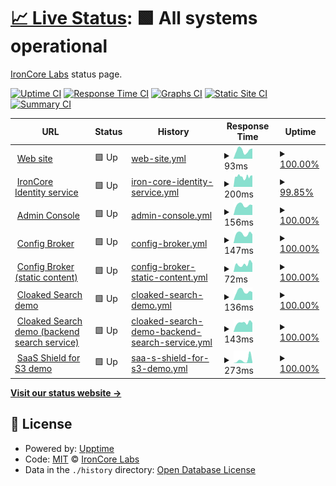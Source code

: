 # [📈 Live Status](https://upptime.ironcorelabs.com): <!--live status--> **🟩 All systems operational**

[IronCore Labs](https://ironcorelabs.com) status page.

[![Uptime CI](https://github.com/IronCoreLabs/upptime/workflows/Uptime%20CI/badge.svg)](https://github.com/IronCoreLabs/upptime/actions?query=workflow%3A%22Uptime+CI%22)
[![Response Time CI](https://github.com/IronCoreLabs/upptime/workflows/Response%20Time%20CI/badge.svg)](https://github.com/IronCoreLabs/upptime/actions?query=workflow%3A%22Response+Time+CI%22)
[![Graphs CI](https://github.com/IronCoreLabs/upptime/workflows/Graphs%20CI/badge.svg)](https://github.com/IronCoreLabs/upptime/actions?query=workflow%3A%22Graphs+CI%22)
[![Static Site CI](https://github.com/IronCoreLabs/upptime/workflows/Static%20Site%20CI/badge.svg)](https://github.com/IronCoreLabs/upptime/actions?query=workflow%3A%22Static+Site+CI%22)
[![Summary CI](https://github.com/IronCoreLabs/upptime/workflows/Summary%20CI/badge.svg)](https://github.com/IronCoreLabs/upptime/actions?query=workflow%3A%22Summary+CI%22)

<!--start: status pages-->
<!-- This summary is generated by Upptime (https://github.com/upptime/upptime) -->
<!-- Do not edit this manually, your changes will be overwritten -->
<!-- prettier-ignore -->
| URL | Status | History | Response Time | Uptime |
| --- | ------ | ------- | ------------- | ------ |
| <img alt="" src="https://icons.duckduckgo.com/ip3/ironcorelabs.com.ico" height="13"> [Web site](https://ironcorelabs.com/) | 🟩 Up | [web-site.yml](https://github.com/IronCoreLabs/upptime/commits/HEAD/history/web-site.yml) | <details><summary><img alt="Response time graph" src="./graphs/web-site/response-time-week.png" height="20"> 93ms</summary><br><a href="https://upptime.ironcorelabs.com/history/web-site"><img alt="Response time 160" src="https://img.shields.io/endpoint?url=https%3A%2F%2Fraw.githubusercontent.com%2FIronCoreLabs%2Fupptime%2FHEAD%2Fapi%2Fweb-site%2Fresponse-time.json"></a><br><a href="https://upptime.ironcorelabs.com/history/web-site"><img alt="24-hour response time 113" src="https://img.shields.io/endpoint?url=https%3A%2F%2Fraw.githubusercontent.com%2FIronCoreLabs%2Fupptime%2FHEAD%2Fapi%2Fweb-site%2Fresponse-time-day.json"></a><br><a href="https://upptime.ironcorelabs.com/history/web-site"><img alt="7-day response time 93" src="https://img.shields.io/endpoint?url=https%3A%2F%2Fraw.githubusercontent.com%2FIronCoreLabs%2Fupptime%2FHEAD%2Fapi%2Fweb-site%2Fresponse-time-week.json"></a><br><a href="https://upptime.ironcorelabs.com/history/web-site"><img alt="30-day response time 101" src="https://img.shields.io/endpoint?url=https%3A%2F%2Fraw.githubusercontent.com%2FIronCoreLabs%2Fupptime%2FHEAD%2Fapi%2Fweb-site%2Fresponse-time-month.json"></a><br><a href="https://upptime.ironcorelabs.com/history/web-site"><img alt="1-year response time 160" src="https://img.shields.io/endpoint?url=https%3A%2F%2Fraw.githubusercontent.com%2FIronCoreLabs%2Fupptime%2FHEAD%2Fapi%2Fweb-site%2Fresponse-time-year.json"></a></details> | <details><summary><a href="https://upptime.ironcorelabs.com/history/web-site">100.00%</a></summary><a href="https://upptime.ironcorelabs.com/history/web-site"><img alt="All-time uptime 99.01%" src="https://img.shields.io/endpoint?url=https%3A%2F%2Fraw.githubusercontent.com%2FIronCoreLabs%2Fupptime%2FHEAD%2Fapi%2Fweb-site%2Fuptime.json"></a><br><a href="https://upptime.ironcorelabs.com/history/web-site"><img alt="24-hour uptime 100.00%" src="https://img.shields.io/endpoint?url=https%3A%2F%2Fraw.githubusercontent.com%2FIronCoreLabs%2Fupptime%2FHEAD%2Fapi%2Fweb-site%2Fuptime-day.json"></a><br><a href="https://upptime.ironcorelabs.com/history/web-site"><img alt="7-day uptime 100.00%" src="https://img.shields.io/endpoint?url=https%3A%2F%2Fraw.githubusercontent.com%2FIronCoreLabs%2Fupptime%2FHEAD%2Fapi%2Fweb-site%2Fuptime-week.json"></a><br><a href="https://upptime.ironcorelabs.com/history/web-site"><img alt="30-day uptime 100.00%" src="https://img.shields.io/endpoint?url=https%3A%2F%2Fraw.githubusercontent.com%2FIronCoreLabs%2Fupptime%2FHEAD%2Fapi%2Fweb-site%2Fuptime-month.json"></a><br><a href="https://upptime.ironcorelabs.com/history/web-site"><img alt="1-year uptime 98.90%" src="https://img.shields.io/endpoint?url=https%3A%2F%2Fraw.githubusercontent.com%2FIronCoreLabs%2Fupptime%2FHEAD%2Fapi%2Fweb-site%2Fuptime-year.json"></a></details>
| <img alt="" src="https://icons.duckduckgo.com/ip3/api.ironcorelabs.com.ico" height="13"> [IronCore Identity service](https://api.ironcorelabs.com/api/health) | 🟩 Up | [iron-core-identity-service.yml](https://github.com/IronCoreLabs/upptime/commits/HEAD/history/iron-core-identity-service.yml) | <details><summary><img alt="Response time graph" src="./graphs/iron-core-identity-service/response-time-week.png" height="20"> 200ms</summary><br><a href="https://upptime.ironcorelabs.com/history/iron-core-identity-service"><img alt="Response time 221" src="https://img.shields.io/endpoint?url=https%3A%2F%2Fraw.githubusercontent.com%2FIronCoreLabs%2Fupptime%2FHEAD%2Fapi%2Firon-core-identity-service%2Fresponse-time.json"></a><br><a href="https://upptime.ironcorelabs.com/history/iron-core-identity-service"><img alt="24-hour response time 226" src="https://img.shields.io/endpoint?url=https%3A%2F%2Fraw.githubusercontent.com%2FIronCoreLabs%2Fupptime%2FHEAD%2Fapi%2Firon-core-identity-service%2Fresponse-time-day.json"></a><br><a href="https://upptime.ironcorelabs.com/history/iron-core-identity-service"><img alt="7-day response time 200" src="https://img.shields.io/endpoint?url=https%3A%2F%2Fraw.githubusercontent.com%2FIronCoreLabs%2Fupptime%2FHEAD%2Fapi%2Firon-core-identity-service%2Fresponse-time-week.json"></a><br><a href="https://upptime.ironcorelabs.com/history/iron-core-identity-service"><img alt="30-day response time 173" src="https://img.shields.io/endpoint?url=https%3A%2F%2Fraw.githubusercontent.com%2FIronCoreLabs%2Fupptime%2FHEAD%2Fapi%2Firon-core-identity-service%2Fresponse-time-month.json"></a><br><a href="https://upptime.ironcorelabs.com/history/iron-core-identity-service"><img alt="1-year response time 221" src="https://img.shields.io/endpoint?url=https%3A%2F%2Fraw.githubusercontent.com%2FIronCoreLabs%2Fupptime%2FHEAD%2Fapi%2Firon-core-identity-service%2Fresponse-time-year.json"></a></details> | <details><summary><a href="https://upptime.ironcorelabs.com/history/iron-core-identity-service">99.85%</a></summary><a href="https://upptime.ironcorelabs.com/history/iron-core-identity-service"><img alt="All-time uptime 99.99%" src="https://img.shields.io/endpoint?url=https%3A%2F%2Fraw.githubusercontent.com%2FIronCoreLabs%2Fupptime%2FHEAD%2Fapi%2Firon-core-identity-service%2Fuptime.json"></a><br><a href="https://upptime.ironcorelabs.com/history/iron-core-identity-service"><img alt="24-hour uptime 100.00%" src="https://img.shields.io/endpoint?url=https%3A%2F%2Fraw.githubusercontent.com%2FIronCoreLabs%2Fupptime%2FHEAD%2Fapi%2Firon-core-identity-service%2Fuptime-day.json"></a><br><a href="https://upptime.ironcorelabs.com/history/iron-core-identity-service"><img alt="7-day uptime 99.85%" src="https://img.shields.io/endpoint?url=https%3A%2F%2Fraw.githubusercontent.com%2FIronCoreLabs%2Fupptime%2FHEAD%2Fapi%2Firon-core-identity-service%2Fuptime-week.json"></a><br><a href="https://upptime.ironcorelabs.com/history/iron-core-identity-service"><img alt="30-day uptime 99.97%" src="https://img.shields.io/endpoint?url=https%3A%2F%2Fraw.githubusercontent.com%2FIronCoreLabs%2Fupptime%2FHEAD%2Fapi%2Firon-core-identity-service%2Fuptime-month.json"></a><br><a href="https://upptime.ironcorelabs.com/history/iron-core-identity-service"><img alt="1-year uptime 99.99%" src="https://img.shields.io/endpoint?url=https%3A%2F%2Fraw.githubusercontent.com%2FIronCoreLabs%2Fupptime%2FHEAD%2Fapi%2Firon-core-identity-service%2Fuptime-year.json"></a></details>
| <img alt="" src="https://icons.duckduckgo.com/ip3/admin.ironcorelabs.com.ico" height="13"> [Admin Console](https://admin.ironcorelabs.com/api/health) | 🟩 Up | [admin-console.yml](https://github.com/IronCoreLabs/upptime/commits/HEAD/history/admin-console.yml) | <details><summary><img alt="Response time graph" src="./graphs/admin-console/response-time-week.png" height="20"> 156ms</summary><br><a href="https://upptime.ironcorelabs.com/history/admin-console"><img alt="Response time 172" src="https://img.shields.io/endpoint?url=https%3A%2F%2Fraw.githubusercontent.com%2FIronCoreLabs%2Fupptime%2FHEAD%2Fapi%2Fadmin-console%2Fresponse-time.json"></a><br><a href="https://upptime.ironcorelabs.com/history/admin-console"><img alt="24-hour response time 157" src="https://img.shields.io/endpoint?url=https%3A%2F%2Fraw.githubusercontent.com%2FIronCoreLabs%2Fupptime%2FHEAD%2Fapi%2Fadmin-console%2Fresponse-time-day.json"></a><br><a href="https://upptime.ironcorelabs.com/history/admin-console"><img alt="7-day response time 156" src="https://img.shields.io/endpoint?url=https%3A%2F%2Fraw.githubusercontent.com%2FIronCoreLabs%2Fupptime%2FHEAD%2Fapi%2Fadmin-console%2Fresponse-time-week.json"></a><br><a href="https://upptime.ironcorelabs.com/history/admin-console"><img alt="30-day response time 169" src="https://img.shields.io/endpoint?url=https%3A%2F%2Fraw.githubusercontent.com%2FIronCoreLabs%2Fupptime%2FHEAD%2Fapi%2Fadmin-console%2Fresponse-time-month.json"></a><br><a href="https://upptime.ironcorelabs.com/history/admin-console"><img alt="1-year response time 172" src="https://img.shields.io/endpoint?url=https%3A%2F%2Fraw.githubusercontent.com%2FIronCoreLabs%2Fupptime%2FHEAD%2Fapi%2Fadmin-console%2Fresponse-time-year.json"></a></details> | <details><summary><a href="https://upptime.ironcorelabs.com/history/admin-console">100.00%</a></summary><a href="https://upptime.ironcorelabs.com/history/admin-console"><img alt="All-time uptime 100.00%" src="https://img.shields.io/endpoint?url=https%3A%2F%2Fraw.githubusercontent.com%2FIronCoreLabs%2Fupptime%2FHEAD%2Fapi%2Fadmin-console%2Fuptime.json"></a><br><a href="https://upptime.ironcorelabs.com/history/admin-console"><img alt="24-hour uptime 100.00%" src="https://img.shields.io/endpoint?url=https%3A%2F%2Fraw.githubusercontent.com%2FIronCoreLabs%2Fupptime%2FHEAD%2Fapi%2Fadmin-console%2Fuptime-day.json"></a><br><a href="https://upptime.ironcorelabs.com/history/admin-console"><img alt="7-day uptime 100.00%" src="https://img.shields.io/endpoint?url=https%3A%2F%2Fraw.githubusercontent.com%2FIronCoreLabs%2Fupptime%2FHEAD%2Fapi%2Fadmin-console%2Fuptime-week.json"></a><br><a href="https://upptime.ironcorelabs.com/history/admin-console"><img alt="30-day uptime 100.00%" src="https://img.shields.io/endpoint?url=https%3A%2F%2Fraw.githubusercontent.com%2FIronCoreLabs%2Fupptime%2FHEAD%2Fapi%2Fadmin-console%2Fuptime-month.json"></a><br><a href="https://upptime.ironcorelabs.com/history/admin-console"><img alt="1-year uptime 100.00%" src="https://img.shields.io/endpoint?url=https%3A%2F%2Fraw.githubusercontent.com%2FIronCoreLabs%2Fupptime%2FHEAD%2Fapi%2Fadmin-console%2Fuptime-year.json"></a></details>
| <img alt="" src="https://icons.duckduckgo.com/ip3/config.ironcorelabs.com.ico" height="13"> [Config Broker](https://config.ironcorelabs.com/health) | 🟩 Up | [config-broker.yml](https://github.com/IronCoreLabs/upptime/commits/HEAD/history/config-broker.yml) | <details><summary><img alt="Response time graph" src="./graphs/config-broker/response-time-week.png" height="20"> 147ms</summary><br><a href="https://upptime.ironcorelabs.com/history/config-broker"><img alt="Response time 158" src="https://img.shields.io/endpoint?url=https%3A%2F%2Fraw.githubusercontent.com%2FIronCoreLabs%2Fupptime%2FHEAD%2Fapi%2Fconfig-broker%2Fresponse-time.json"></a><br><a href="https://upptime.ironcorelabs.com/history/config-broker"><img alt="24-hour response time 139" src="https://img.shields.io/endpoint?url=https%3A%2F%2Fraw.githubusercontent.com%2FIronCoreLabs%2Fupptime%2FHEAD%2Fapi%2Fconfig-broker%2Fresponse-time-day.json"></a><br><a href="https://upptime.ironcorelabs.com/history/config-broker"><img alt="7-day response time 147" src="https://img.shields.io/endpoint?url=https%3A%2F%2Fraw.githubusercontent.com%2FIronCoreLabs%2Fupptime%2FHEAD%2Fapi%2Fconfig-broker%2Fresponse-time-week.json"></a><br><a href="https://upptime.ironcorelabs.com/history/config-broker"><img alt="30-day response time 152" src="https://img.shields.io/endpoint?url=https%3A%2F%2Fraw.githubusercontent.com%2FIronCoreLabs%2Fupptime%2FHEAD%2Fapi%2Fconfig-broker%2Fresponse-time-month.json"></a><br><a href="https://upptime.ironcorelabs.com/history/config-broker"><img alt="1-year response time 158" src="https://img.shields.io/endpoint?url=https%3A%2F%2Fraw.githubusercontent.com%2FIronCoreLabs%2Fupptime%2FHEAD%2Fapi%2Fconfig-broker%2Fresponse-time-year.json"></a></details> | <details><summary><a href="https://upptime.ironcorelabs.com/history/config-broker">100.00%</a></summary><a href="https://upptime.ironcorelabs.com/history/config-broker"><img alt="All-time uptime 99.00%" src="https://img.shields.io/endpoint?url=https%3A%2F%2Fraw.githubusercontent.com%2FIronCoreLabs%2Fupptime%2FHEAD%2Fapi%2Fconfig-broker%2Fuptime.json"></a><br><a href="https://upptime.ironcorelabs.com/history/config-broker"><img alt="24-hour uptime 100.00%" src="https://img.shields.io/endpoint?url=https%3A%2F%2Fraw.githubusercontent.com%2FIronCoreLabs%2Fupptime%2FHEAD%2Fapi%2Fconfig-broker%2Fuptime-day.json"></a><br><a href="https://upptime.ironcorelabs.com/history/config-broker"><img alt="7-day uptime 100.00%" src="https://img.shields.io/endpoint?url=https%3A%2F%2Fraw.githubusercontent.com%2FIronCoreLabs%2Fupptime%2FHEAD%2Fapi%2Fconfig-broker%2Fuptime-week.json"></a><br><a href="https://upptime.ironcorelabs.com/history/config-broker"><img alt="30-day uptime 99.99%" src="https://img.shields.io/endpoint?url=https%3A%2F%2Fraw.githubusercontent.com%2FIronCoreLabs%2Fupptime%2FHEAD%2Fapi%2Fconfig-broker%2Fuptime-month.json"></a><br><a href="https://upptime.ironcorelabs.com/history/config-broker"><img alt="1-year uptime 98.89%" src="https://img.shields.io/endpoint?url=https%3A%2F%2Fraw.githubusercontent.com%2FIronCoreLabs%2Fupptime%2FHEAD%2Fapi%2Fconfig-broker%2Fuptime-year.json"></a></details>
| <img alt="" src="https://icons.duckduckgo.com/ip3/config.ironcorelabs.com.ico" height="13"> [Config Broker (static content)](https://config.ironcorelabs.com/static/manifest.json) | 🟩 Up | [config-broker-static-content.yml](https://github.com/IronCoreLabs/upptime/commits/HEAD/history/config-broker-static-content.yml) | <details><summary><img alt="Response time graph" src="./graphs/config-broker-static-content/response-time-week.png" height="20"> 72ms</summary><br><a href="https://upptime.ironcorelabs.com/history/config-broker-static-content"><img alt="Response time 86" src="https://img.shields.io/endpoint?url=https%3A%2F%2Fraw.githubusercontent.com%2FIronCoreLabs%2Fupptime%2FHEAD%2Fapi%2Fconfig-broker-static-content%2Fresponse-time.json"></a><br><a href="https://upptime.ironcorelabs.com/history/config-broker-static-content"><img alt="24-hour response time 82" src="https://img.shields.io/endpoint?url=https%3A%2F%2Fraw.githubusercontent.com%2FIronCoreLabs%2Fupptime%2FHEAD%2Fapi%2Fconfig-broker-static-content%2Fresponse-time-day.json"></a><br><a href="https://upptime.ironcorelabs.com/history/config-broker-static-content"><img alt="7-day response time 72" src="https://img.shields.io/endpoint?url=https%3A%2F%2Fraw.githubusercontent.com%2FIronCoreLabs%2Fupptime%2FHEAD%2Fapi%2Fconfig-broker-static-content%2Fresponse-time-week.json"></a><br><a href="https://upptime.ironcorelabs.com/history/config-broker-static-content"><img alt="30-day response time 75" src="https://img.shields.io/endpoint?url=https%3A%2F%2Fraw.githubusercontent.com%2FIronCoreLabs%2Fupptime%2FHEAD%2Fapi%2Fconfig-broker-static-content%2Fresponse-time-month.json"></a><br><a href="https://upptime.ironcorelabs.com/history/config-broker-static-content"><img alt="1-year response time 85" src="https://img.shields.io/endpoint?url=https%3A%2F%2Fraw.githubusercontent.com%2FIronCoreLabs%2Fupptime%2FHEAD%2Fapi%2Fconfig-broker-static-content%2Fresponse-time-year.json"></a></details> | <details><summary><a href="https://upptime.ironcorelabs.com/history/config-broker-static-content">100.00%</a></summary><a href="https://upptime.ironcorelabs.com/history/config-broker-static-content"><img alt="All-time uptime 99.01%" src="https://img.shields.io/endpoint?url=https%3A%2F%2Fraw.githubusercontent.com%2FIronCoreLabs%2Fupptime%2FHEAD%2Fapi%2Fconfig-broker-static-content%2Fuptime.json"></a><br><a href="https://upptime.ironcorelabs.com/history/config-broker-static-content"><img alt="24-hour uptime 100.00%" src="https://img.shields.io/endpoint?url=https%3A%2F%2Fraw.githubusercontent.com%2FIronCoreLabs%2Fupptime%2FHEAD%2Fapi%2Fconfig-broker-static-content%2Fuptime-day.json"></a><br><a href="https://upptime.ironcorelabs.com/history/config-broker-static-content"><img alt="7-day uptime 100.00%" src="https://img.shields.io/endpoint?url=https%3A%2F%2Fraw.githubusercontent.com%2FIronCoreLabs%2Fupptime%2FHEAD%2Fapi%2Fconfig-broker-static-content%2Fuptime-week.json"></a><br><a href="https://upptime.ironcorelabs.com/history/config-broker-static-content"><img alt="30-day uptime 100.00%" src="https://img.shields.io/endpoint?url=https%3A%2F%2Fraw.githubusercontent.com%2FIronCoreLabs%2Fupptime%2FHEAD%2Fapi%2Fconfig-broker-static-content%2Fuptime-month.json"></a><br><a href="https://upptime.ironcorelabs.com/history/config-broker-static-content"><img alt="1-year uptime 98.90%" src="https://img.shields.io/endpoint?url=https%3A%2F%2Fraw.githubusercontent.com%2FIronCoreLabs%2Fupptime%2FHEAD%2Fapi%2Fconfig-broker-static-content%2Fuptime-year.json"></a></details>
| <img alt="" src="https://icons.duckduckgo.com/ip3/cloaked-search.ironcorelabs.com.ico" height="13"> [Cloaked Search demo](https://cloaked-search.ironcorelabs.com/_cloaked_search/live) | 🟩 Up | [cloaked-search-demo.yml](https://github.com/IronCoreLabs/upptime/commits/HEAD/history/cloaked-search-demo.yml) | <details><summary><img alt="Response time graph" src="./graphs/cloaked-search-demo/response-time-week.png" height="20"> 136ms</summary><br><a href="https://upptime.ironcorelabs.com/history/cloaked-search-demo"><img alt="Response time 165" src="https://img.shields.io/endpoint?url=https%3A%2F%2Fraw.githubusercontent.com%2FIronCoreLabs%2Fupptime%2FHEAD%2Fapi%2Fcloaked-search-demo%2Fresponse-time.json"></a><br><a href="https://upptime.ironcorelabs.com/history/cloaked-search-demo"><img alt="24-hour response time 122" src="https://img.shields.io/endpoint?url=https%3A%2F%2Fraw.githubusercontent.com%2FIronCoreLabs%2Fupptime%2FHEAD%2Fapi%2Fcloaked-search-demo%2Fresponse-time-day.json"></a><br><a href="https://upptime.ironcorelabs.com/history/cloaked-search-demo"><img alt="7-day response time 136" src="https://img.shields.io/endpoint?url=https%3A%2F%2Fraw.githubusercontent.com%2FIronCoreLabs%2Fupptime%2FHEAD%2Fapi%2Fcloaked-search-demo%2Fresponse-time-week.json"></a><br><a href="https://upptime.ironcorelabs.com/history/cloaked-search-demo"><img alt="30-day response time 147" src="https://img.shields.io/endpoint?url=https%3A%2F%2Fraw.githubusercontent.com%2FIronCoreLabs%2Fupptime%2FHEAD%2Fapi%2Fcloaked-search-demo%2Fresponse-time-month.json"></a><br><a href="https://upptime.ironcorelabs.com/history/cloaked-search-demo"><img alt="1-year response time 164" src="https://img.shields.io/endpoint?url=https%3A%2F%2Fraw.githubusercontent.com%2FIronCoreLabs%2Fupptime%2FHEAD%2Fapi%2Fcloaked-search-demo%2Fresponse-time-year.json"></a></details> | <details><summary><a href="https://upptime.ironcorelabs.com/history/cloaked-search-demo">100.00%</a></summary><a href="https://upptime.ironcorelabs.com/history/cloaked-search-demo"><img alt="All-time uptime 97.74%" src="https://img.shields.io/endpoint?url=https%3A%2F%2Fraw.githubusercontent.com%2FIronCoreLabs%2Fupptime%2FHEAD%2Fapi%2Fcloaked-search-demo%2Fuptime.json"></a><br><a href="https://upptime.ironcorelabs.com/history/cloaked-search-demo"><img alt="24-hour uptime 100.00%" src="https://img.shields.io/endpoint?url=https%3A%2F%2Fraw.githubusercontent.com%2FIronCoreLabs%2Fupptime%2FHEAD%2Fapi%2Fcloaked-search-demo%2Fuptime-day.json"></a><br><a href="https://upptime.ironcorelabs.com/history/cloaked-search-demo"><img alt="7-day uptime 100.00%" src="https://img.shields.io/endpoint?url=https%3A%2F%2Fraw.githubusercontent.com%2FIronCoreLabs%2Fupptime%2FHEAD%2Fapi%2Fcloaked-search-demo%2Fuptime-week.json"></a><br><a href="https://upptime.ironcorelabs.com/history/cloaked-search-demo"><img alt="30-day uptime 100.00%" src="https://img.shields.io/endpoint?url=https%3A%2F%2Fraw.githubusercontent.com%2FIronCoreLabs%2Fupptime%2FHEAD%2Fapi%2Fcloaked-search-demo%2Fuptime-month.json"></a><br><a href="https://upptime.ironcorelabs.com/history/cloaked-search-demo"><img alt="1-year uptime 97.49%" src="https://img.shields.io/endpoint?url=https%3A%2F%2Fraw.githubusercontent.com%2FIronCoreLabs%2Fupptime%2FHEAD%2Fapi%2Fcloaked-search-demo%2Fuptime-year.json"></a></details>
| <img alt="" src="https://icons.duckduckgo.com/ip3/search-service.ironcorelabs.com.ico" height="13"> [Cloaked Search demo (backend search service)](https://search-service.ironcorelabs.com/wikipedia_v2/_search?size=0) | 🟩 Up | [cloaked-search-demo-backend-search-service.yml](https://github.com/IronCoreLabs/upptime/commits/HEAD/history/cloaked-search-demo-backend-search-service.yml) | <details><summary><img alt="Response time graph" src="./graphs/cloaked-search-demo-backend-search-service/response-time-week.png" height="20"> 143ms</summary><br><a href="https://upptime.ironcorelabs.com/history/cloaked-search-demo-backend-search-service"><img alt="Response time 177" src="https://img.shields.io/endpoint?url=https%3A%2F%2Fraw.githubusercontent.com%2FIronCoreLabs%2Fupptime%2FHEAD%2Fapi%2Fcloaked-search-demo-backend-search-service%2Fresponse-time.json"></a><br><a href="https://upptime.ironcorelabs.com/history/cloaked-search-demo-backend-search-service"><img alt="24-hour response time 143" src="https://img.shields.io/endpoint?url=https%3A%2F%2Fraw.githubusercontent.com%2FIronCoreLabs%2Fupptime%2FHEAD%2Fapi%2Fcloaked-search-demo-backend-search-service%2Fresponse-time-day.json"></a><br><a href="https://upptime.ironcorelabs.com/history/cloaked-search-demo-backend-search-service"><img alt="7-day response time 143" src="https://img.shields.io/endpoint?url=https%3A%2F%2Fraw.githubusercontent.com%2FIronCoreLabs%2Fupptime%2FHEAD%2Fapi%2Fcloaked-search-demo-backend-search-service%2Fresponse-time-week.json"></a><br><a href="https://upptime.ironcorelabs.com/history/cloaked-search-demo-backend-search-service"><img alt="30-day response time 152" src="https://img.shields.io/endpoint?url=https%3A%2F%2Fraw.githubusercontent.com%2FIronCoreLabs%2Fupptime%2FHEAD%2Fapi%2Fcloaked-search-demo-backend-search-service%2Fresponse-time-month.json"></a><br><a href="https://upptime.ironcorelabs.com/history/cloaked-search-demo-backend-search-service"><img alt="1-year response time 177" src="https://img.shields.io/endpoint?url=https%3A%2F%2Fraw.githubusercontent.com%2FIronCoreLabs%2Fupptime%2FHEAD%2Fapi%2Fcloaked-search-demo-backend-search-service%2Fresponse-time-year.json"></a></details> | <details><summary><a href="https://upptime.ironcorelabs.com/history/cloaked-search-demo-backend-search-service">100.00%</a></summary><a href="https://upptime.ironcorelabs.com/history/cloaked-search-demo-backend-search-service"><img alt="All-time uptime 97.73%" src="https://img.shields.io/endpoint?url=https%3A%2F%2Fraw.githubusercontent.com%2FIronCoreLabs%2Fupptime%2FHEAD%2Fapi%2Fcloaked-search-demo-backend-search-service%2Fuptime.json"></a><br><a href="https://upptime.ironcorelabs.com/history/cloaked-search-demo-backend-search-service"><img alt="24-hour uptime 100.00%" src="https://img.shields.io/endpoint?url=https%3A%2F%2Fraw.githubusercontent.com%2FIronCoreLabs%2Fupptime%2FHEAD%2Fapi%2Fcloaked-search-demo-backend-search-service%2Fuptime-day.json"></a><br><a href="https://upptime.ironcorelabs.com/history/cloaked-search-demo-backend-search-service"><img alt="7-day uptime 100.00%" src="https://img.shields.io/endpoint?url=https%3A%2F%2Fraw.githubusercontent.com%2FIronCoreLabs%2Fupptime%2FHEAD%2Fapi%2Fcloaked-search-demo-backend-search-service%2Fuptime-week.json"></a><br><a href="https://upptime.ironcorelabs.com/history/cloaked-search-demo-backend-search-service"><img alt="30-day uptime 100.00%" src="https://img.shields.io/endpoint?url=https%3A%2F%2Fraw.githubusercontent.com%2FIronCoreLabs%2Fupptime%2FHEAD%2Fapi%2Fcloaked-search-demo-backend-search-service%2Fuptime-month.json"></a><br><a href="https://upptime.ironcorelabs.com/history/cloaked-search-demo-backend-search-service"><img alt="1-year uptime 97.48%" src="https://img.shields.io/endpoint?url=https%3A%2F%2Fraw.githubusercontent.com%2FIronCoreLabs%2Fupptime%2FHEAD%2Fapi%2Fcloaked-search-demo-backend-search-service%2Fuptime-year.json"></a></details>
| <img alt="" src="https://icons.duckduckgo.com/ip3/saas-shield-for-s3-demo.ironcorelabs.com.ico" height="13"> [SaaS Shield for S3 demo](https://saas-shield-for-s3-demo.ironcorelabs.com/healthz) | 🟩 Up | [saa-s-shield-for-s3-demo.yml](https://github.com/IronCoreLabs/upptime/commits/HEAD/history/saa-s-shield-for-s3-demo.yml) | <details><summary><img alt="Response time graph" src="./graphs/saa-s-shield-for-s3-demo/response-time-week.png" height="20"> 273ms</summary><br><a href="https://upptime.ironcorelabs.com/history/saa-s-shield-for-s3-demo"><img alt="Response time 195" src="https://img.shields.io/endpoint?url=https%3A%2F%2Fraw.githubusercontent.com%2FIronCoreLabs%2Fupptime%2FHEAD%2Fapi%2Fsaa-s-shield-for-s3-demo%2Fresponse-time.json"></a><br><a href="https://upptime.ironcorelabs.com/history/saa-s-shield-for-s3-demo"><img alt="24-hour response time 80" src="https://img.shields.io/endpoint?url=https%3A%2F%2Fraw.githubusercontent.com%2FIronCoreLabs%2Fupptime%2FHEAD%2Fapi%2Fsaa-s-shield-for-s3-demo%2Fresponse-time-day.json"></a><br><a href="https://upptime.ironcorelabs.com/history/saa-s-shield-for-s3-demo"><img alt="7-day response time 273" src="https://img.shields.io/endpoint?url=https%3A%2F%2Fraw.githubusercontent.com%2FIronCoreLabs%2Fupptime%2FHEAD%2Fapi%2Fsaa-s-shield-for-s3-demo%2Fresponse-time-week.json"></a><br><a href="https://upptime.ironcorelabs.com/history/saa-s-shield-for-s3-demo"><img alt="30-day response time 249" src="https://img.shields.io/endpoint?url=https%3A%2F%2Fraw.githubusercontent.com%2FIronCoreLabs%2Fupptime%2FHEAD%2Fapi%2Fsaa-s-shield-for-s3-demo%2Fresponse-time-month.json"></a><br><a href="https://upptime.ironcorelabs.com/history/saa-s-shield-for-s3-demo"><img alt="1-year response time 194" src="https://img.shields.io/endpoint?url=https%3A%2F%2Fraw.githubusercontent.com%2FIronCoreLabs%2Fupptime%2FHEAD%2Fapi%2Fsaa-s-shield-for-s3-demo%2Fresponse-time-year.json"></a></details> | <details><summary><a href="https://upptime.ironcorelabs.com/history/saa-s-shield-for-s3-demo">100.00%</a></summary><a href="https://upptime.ironcorelabs.com/history/saa-s-shield-for-s3-demo"><img alt="All-time uptime 98.71%" src="https://img.shields.io/endpoint?url=https%3A%2F%2Fraw.githubusercontent.com%2FIronCoreLabs%2Fupptime%2FHEAD%2Fapi%2Fsaa-s-shield-for-s3-demo%2Fuptime.json"></a><br><a href="https://upptime.ironcorelabs.com/history/saa-s-shield-for-s3-demo"><img alt="24-hour uptime 100.00%" src="https://img.shields.io/endpoint?url=https%3A%2F%2Fraw.githubusercontent.com%2FIronCoreLabs%2Fupptime%2FHEAD%2Fapi%2Fsaa-s-shield-for-s3-demo%2Fuptime-day.json"></a><br><a href="https://upptime.ironcorelabs.com/history/saa-s-shield-for-s3-demo"><img alt="7-day uptime 100.00%" src="https://img.shields.io/endpoint?url=https%3A%2F%2Fraw.githubusercontent.com%2FIronCoreLabs%2Fupptime%2FHEAD%2Fapi%2Fsaa-s-shield-for-s3-demo%2Fuptime-week.json"></a><br><a href="https://upptime.ironcorelabs.com/history/saa-s-shield-for-s3-demo"><img alt="30-day uptime 100.00%" src="https://img.shields.io/endpoint?url=https%3A%2F%2Fraw.githubusercontent.com%2FIronCoreLabs%2Fupptime%2FHEAD%2Fapi%2Fsaa-s-shield-for-s3-demo%2Fuptime-month.json"></a><br><a href="https://upptime.ironcorelabs.com/history/saa-s-shield-for-s3-demo"><img alt="1-year uptime 98.57%" src="https://img.shields.io/endpoint?url=https%3A%2F%2Fraw.githubusercontent.com%2FIronCoreLabs%2Fupptime%2FHEAD%2Fapi%2Fsaa-s-shield-for-s3-demo%2Fuptime-year.json"></a></details>

<!--end: status pages-->

[**Visit our status website →**](https://upptime.ironcorelabs.com)

## 📄 License

- Powered by: [Upptime](https://github.com/upptime/upptime)
- Code: [MIT](./LICENSE) © [IronCore Labs](https://ironcorelabs.com)
- Data in the `./history` directory: [Open Database License](https://opendatacommons.org/licenses/odbl/1-0/)
